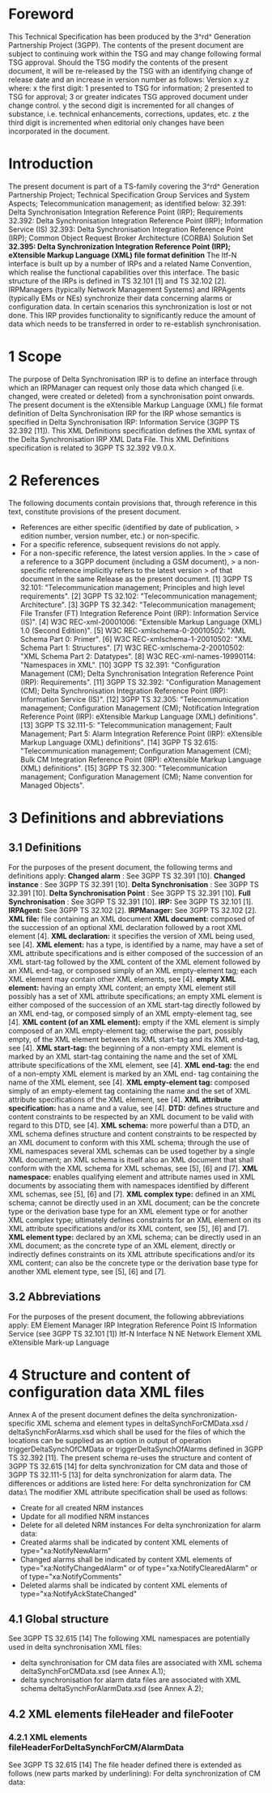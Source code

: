 # Foreword
This Technical Specification has been produced by the 3^rd^ Generation
Partnership Project (3GPP).
The contents of the present document are subject to continuing work within the
TSG and may change following formal TSG approval. Should the TSG modify the
contents of the present document, it will be re-released by the TSG with an
identifying change of release date and an increase in version number as
follows:
Version x.y.z
where:
x the first digit:
1 presented to TSG for information;
2 presented to TSG for approval;
3 or greater indicates TSG approved document under change control.
y the second digit is incremented for all changes of substance, i.e. technical
enhancements, corrections, updates, etc.
z the third digit is incremented when editorial only changes have been
incorporated in the document.
# Introduction
The present document is part of a TS-family covering the 3^rd^ Generation
Partnership Project; Technical Specification Group Services and System
Aspects; Telecommunication management; as identified below:
32.391: Delta Synchronisation Integration Reference Point (IRP); Requirements
32.392: Delta Synchronisation Integration Reference Point (IRP); Information
Service (IS)
32.393: Delta Synchronisation Integration Reference Point (IRP); Common Object
Request Broker Architecture (CORBA) Solution Set
**32.395: Delta Synchronization Integration Reference Point (IRP); eXtensible
Markup Language (XML) file format definition**
The Itf-N interface is built up by a number of IRPs and a related Name
Convention, which realise the functional capabilities over this interface. The
basic structure of the IRPs is defined in TS 32.101 [1] and TS 32.102 [2].
IRPManagers (typically Network Management Systems) and IRPAgents (typically
EMs or NEs) synchronize their data concerning alarms or configuration data. In
certain scenarios this synchronization is lost or not done. This IRP provides
functionality to significantly reduce the amount of data which needs to be
transferred in order to re-establish synchronisation.
# 1 Scope
The purpose of Delta Synchronisation IRP is to define an interface through
which an IRPManager can request only those data which changed (i.e. changed,
were created or deleted) from a synchronisation point onwards.
The present document is the eXtensible Markup Language (XML) file format
definition of Delta Synchronisation IRP for the IRP whose semantics is
specified in Delta Synchronisation IRP: Information Service (3GPP TS 32.392
[11]).
This XML Definitions specification defines the XML syntax of the Delta
Synchronisation IRP XML Data File.
This XML Definitions specification is related to 3GPP TS 32.392 V9.0.X.
# 2 References
The following documents contain provisions that, through reference in this
text, constitute provisions of the present document.
  * References are either specific (identified by date of publication, > edition number, version number, etc.) or non‑specific.
  * For a specific reference, subsequent revisions do not apply.
  * For a non-specific reference, the latest version applies. In the > case of a reference to a 3GPP document (including a GSM document), > a non-specific reference implicitly refers to the latest version > of that document in the same Release as the present document.
[1] 3GPP TS 32.101: \"Telecommunication management; Principles and high level
requirements\".
[2] 3GPP TS 32.102: \"Telecommunication management; Architecture\".
[3] 3GPP TS 32.342: \"Telecommunication management; File Transfer (FT)
Integration Reference Point (IRP): Information Service (IS)\".
[4] W3C REC-xml-20001006: \"Extensible Markup Language (XML) 1.0 (Second
Edition)\".
[5] W3C REC-xmlschema-0-20010502: \"XML Schema Part 0: Primer\".
[6] W3C REC-xmlschema-1-20010502: \"XML Schema Part 1: Structures\".
[7] W3C REC-xmlschema-2-20010502: \"XML Schema Part 2: Datatypes\".
[8] W3C REC-xml-names-19990114: \"Namespaces in XML\".
[10] 3GPP TS 32.391: \"Configuration Management (CM); Delta Synchronisation
Integration Reference Point (IRP): Requirements\".
[11] 3GPP TS 32.392: \"Configuration Management (CM); Delta Synchronisation
Integration Reference Point (IRP): Information Service (IS)\".
[12] 3GPP TS 32.305: \"Telecommunication management; Configuration Management
(CM); Notification Integration Reference Point (IRP): eXtensible Markup
Language (XML) definitions\".
[13] 3GPP TS 32.111-5: \"Telecommunication management; Fault Management; Part
5: Alarm Integration Reference Point (IRP): eXtensible Markup Language (XML)
definitions\".
[14] 3GPP TS 32.615: \"Telecommunication management; Configuration Management
(CM); Bulk CM Integration Reference Point (IRP): eXtensible Markup Language
(XML) definitions\".
[15] 3GPP TS 32.300: \"Telecommunication management; Configuration Management
(CM); Name convention for Managed Objects\".
# 3 Definitions and abbreviations
## 3.1 Definitions
For the purposes of the present document, the following terms and definitions
apply:
**Changed alarm** : See 3GPP TS 32.391 [10].
**Changed instance** : See 3GPP TS 32.391 [10].
**Delta Synchronisation** : See 3GPP TS 32.391 [10].
**Delta Synchronisation Point** : See 3GPP TS 32.391 [10].
**Full Synchronisation** : See 3GPP TS 32.391 [10].
**IRP:** See 3GPP TS 32.101 [1].
**IRPAgent:** See 3GPP TS 32.102 [2].
**IRPManager:** See 3GPP TS 32.102 [2].
**XML file:** file containing an XML document
**XML document:** composed of the succession of an optional XML declaration
followed by a root XML element [4].
**XML declaration:** it specifies the version of XML being used, see [4].
**XML element:** has a type, is identified by a name, may have a set of XML
attribute specifications and is either composed of the succession of an XML
start-tag followed by the XML content of the XML element followed by an XML
end-tag, or composed simply of an XML empty-element tag; each XML element may
contain other XML elements, see [4].
**empty XML element:** having an empty XML content; an empty XML element still
possibly has a set of XML attribute specifications; an empty XML element is
either composed of the succession of an XML start-tag directly followed by an
XML end-tag, or composed simply of an XML empty-element tag, see [4].
**XML content (of an XML element):** empty if the XML element is simply
composed of an XML empty-element tag; otherwise the part, possibly empty, of
the XML element between its XML start-tag and its XML end-tag, see [4].
**XML start-tag:** the beginning of a non-empty XML element is marked by an
XML start-tag containing the name and the set of XML attribute specifications
of the XML element, see [4].
**XML end-tag:** the end of a non-empty XML element is marked by an XML end-
tag containing the name of the XML element, see [4].
**XML empty-element tag:** composed simply of an empty-element tag containing
the name and the set of XML attribute specifications of the XML element, see
[4].
**XML attribute specification:** has a name and a value, see [4].
**DTD:** defines structure and content constraints to be respected by an XML
document to be valid with regard to this DTD, see [4].
**XML schema:** more powerful than a DTD, an XML schema defines structure and
content constraints to be respected by an XML document to conform with this
XML schema; through the use of XML namespaces several XML schemas can be used
together by a single XML document; an XML schema is itself also an XML
document that shall conform with the XML schema for XML schemas, see [5], [6]
and [7].
**XML namespace:** enables qualifying element and attribute names used in XML
documents by associating them with namespaces identified by different XML
schemas, see [5], [6] and [7].
**XML complex type:** defined in an XML schema; cannot be directly used in an
XML document; can be the concrete type or the derivation base type for an XML
element type or for another XML complex type; ultimately defines constraints
for an XML element on its XML attribute specifications and/or its XML content,
see [5], [6] and [7].
**XML element type:** declared by an XML schema; can be directly used in an
XML document; as the concrete type of an XML element, directly or indirectly
defines constraints on its XML attribute specifications and/or its XML
content; can also be the concrete type or the derivation base type for another
XML element type, see [5], [6] and [7].
## 3.2 Abbreviations
For the purposes of the present document, the following abbreviations apply:
EM Element Manager
IRP Integration Reference Point
IS Information Service (see 3GPP TS 32.101 [1])
Itf-N Interface N
NE Network Element
XML eXtensible Mark-up Language
# 4 Structure and content of configuration data XML files
Annex A of the present document defines the delta synchronization-specific XML
schema and element types in deltaSynchForCMData.xsd / deltaSynchForAlarms.xsd
which shall be used for the files of which the locations can be supplied as an
option in output of operation triggerDeltaSynchOfCMData or
triggerDeltaSynchOfAlarms defined in 3GPP TS 32.392 [11].
The present schema re-uses the structure and content of 3GPP TS 32.615 [14]
for delta synchronization for CM data and those of 3GPP TS 32.111-5 [13] for
delta synchronization for alarm data. The differences or additions are listed
here:
For delta synchronization for CM data:\ The modifier XML attribute
specification shall be used as follows:
  * Create for all created NRM instances
  * Update for all modified NRM instances
  * Delete for all deleted NRM instances
For delta synchronization for alarm data:
  * Created alarms shall be indicated by content XML elements of type=\"xa:NotifyNewAlarm"
  * Changed alarms shall be indicated by content XML elements of type=\"xa:NotifyChangedAlarm" or of type=\"xa:NotifyClearedAlarm" or of type=\"xa:NotifyComments"
  * Deleted alarms shall be indicated by content XML elements of type=\"xa:NotifyAckStateChanged"
## 4.1 Global structure
See 3GPP TS 32.615 [14]
The following XML namespaces are potentially used in delta synchronisation XML
files:
  * delta synchronisation for CM data files are associated with XML schema deltaSynchForCMData.xsd (see Annex A.1);
  * delta synchronisation for alarm data files are associated with XML schema deltaSynchForAlarmData.xsd (see Annex A.2);
## 4.2 XML elements fileHeader and fileFooter
### 4.2.1 XML elements fileHeaderForDeltaSynchForCM/AlarmData
See 3GPP TS 32.615 [14]
The file header defined there is extended as follows (new parts marked by
underlining):
For delta synchronization of CM data:
\
\
\
\
\
\
\
\
\
\
\
\
\
\
\
\
\
\
\
\
\
\
\
\
\
\
\
\
\
\
\
\
\
\
\
\
\
\
\
\
\
For delta synchronization of alarm data:
\
\
\
\
\
\
\
\
\
\
\
\
\
\
\
\
\
\
\
\
\
\
\
\
\
\
\
\
\
\
\
\
\
\
\
\
\
\
\
\
\
### 4.2.2 XML element fileFooter
See 3GPP TS 32.615 [14]
## 4.3 Delta synchronisation IRP specific XML elements
For delta synchronization of CM data: Currently none, except those in clause
4.2 .
For delta synchronization of alarm data:
\
of type
\\ \\ \\ \\
\\ \\ \\
\\ \
## 4.4 Delta synchronisation IRP XML File Name Conventions
For NL IRP XML File Name Conventions the generic file name definitions as
specified by the FT IRP apply (see [3]).
###### ## Annex A (normative): Delta synchronization specific data file XML
schemas
## A.1 Delta synchronization specific data file XML schemas Generic Part (file
name \"deltaSynchGeneric.xsd\")
\
\
\
\
\
\
\
\
\
\
\
\
\
\
\
\
\
\
\
\
\
\
\
\
\
\
\
\
\
\
\
\
\
\
\
\
\
\
\
\
\
\
\
\
\
\
\
\
\
\
\
\
\
\
\
\
\
\
\
\
\
\
## A.2 Delta synchronization specific data file XML schemas for CM data (file
name \"deltaSynchForCMData.xsd\")
\
\
\
\
\
\
\
\
\
\
\
\
\
\
\
\
\
\
\
\
\
\
\
\
\
\
\
\
\
\
\
\
\
\
\
\
\
\
\
\
\
\
\
\
\
\
\
\
\
\
\
\
\
\
\
\
\
\
## A.3 Delta synchronization specific data file XML schemas for alarm data
(file name \"deltaSynchForAlarms.xsd\")
\
\
\
\
\
\
\
\
\
\
\
\
\\ \\ \
\
\
\
\
\
\
\
\
\
\
\
\
\
\
\
\
\
\
\
\
\
\
\
\
\
\
\
\
\
\
\
\
\
\
\
\
\
\
\
\
\
\
\
###### ## Annex B (informative): Void
#